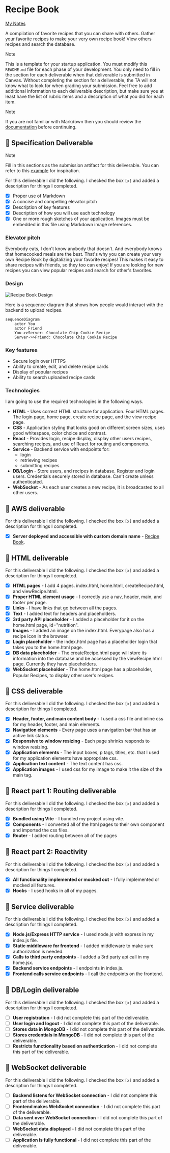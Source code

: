 # Recipe Book

[My Notes](notes.md)

A compilation of favorite recipes that you can share with others. Gather your favorite recipes to make your very own recipe book! View others recipes and search the database.


> [!NOTE]
>  This is a template for your startup application. You must modify this `README.md` file for each phase of your development. You only need to fill in the section for each deliverable when that deliverable is submitted in Canvas. Without completing the section for a deliverable, the TA will not know what to look for when grading your submission. Feel free to add additional information to each deliverable description, but make sure you at least have the list of rubric items and a description of what you did for each item.

> [!NOTE]
>  If you are not familiar with Markdown then you should review the [documentation](https://docs.github.com/en/get-started/writing-on-github/getting-started-with-writing-and-formatting-on-github/basic-writing-and-formatting-syntax) before continuing.

## 🚀 Specification Deliverable

> [!NOTE]
>  Fill in this sections as the submission artifact for this deliverable. You can refer to this [example](https://github.com/webprogramming260/startup-example/blob/main/README.md) for inspiration.

For this deliverable I did the following. I checked the box `[x]` and added a description for things I completed.

- [x] Proper use of Markdown
- [x] A concise and compelling elevator pitch
- [x] Description of key features
- [x] Description of how you will use each technology
- [x] One or more rough sketches of your application. Images must be embedded in this file using Markdown image references.

### Elevator pitch

Everybody eats, I don't know anybody that doesn't. And everybody knows that homecooked meals are the best. That's why you can create your very own Recipe Book by digitalizing your favorite recipes! This makes it easy to share recipes with friends, so they too can enjoy! If you are looking for new recipes you can view popular recipes and search for other's favorites.

### Design

![Recipe Book Design](https://github.com/user-attachments/assets/9c16378a-ee07-4ed4-b07e-687a22101cd5)


Here is a sequence diagram that shows how people would interact with the backend to upload recipes.

```mermaid
sequenceDiagram
    actor You
    actor Friend
    You->>Server: Chocolate Chip Cookie Recipe
    Server->>Friend: Chocolate Chip Cookie Recipe
```

### Key features

- Secure login over HTTPS
- Ability to create, edit, and delete recipe cards
- Display of popular recipes
- Ability to search uploaded recipe cards

### Technologies

I am going to use the required technologies in the following ways.

- **HTML** - Uses correct HTML structure for application. Four HTML pages. The login page, home page, create recipe page, and the view recipe page. 
- **CSS** - Application styling that looks good on different screen sizes, uses good whitespace, color choice and contrast.
- **React** - Provides login, recipe display, display other users recipes, searching recipes, and use of React for routing and components.
- **Service** - Backend service with endpoints for:
    - login
    - retrieving recipes
    - submitting recipes
- **DB/Login** - Store users, and recipes in database. Register and login users. Credentials securely stored in database. Can't create unless authenticated.
- **WebSocket** - As each user creates a new recipe, it is broadcasted to all other users.

## 🚀 AWS deliverable

For this deliverable I did the following. I checked the box `[x]` and added a description for things I completed.

- [x] **Server deployed and accessible with custom domain name** - [Recipe Book](https://recipebook260.click).

## 🚀 HTML deliverable

For this deliverable I did the following. I checked the box `[x]` and added a description for things I completed.

- [x] **HTML pages** - I add 4 pages. index.html, home.html, createRecipe.html, and viewRecipe.html.
- [x] **Proper HTML element usage** - I correctly use a nav, header, main, and footer per page.
- [x] **Links** - I have links that go between all the pages.
- [x] **Text** - I added text for headers and placeholders.
- [x] **3rd party API placeholder** - I added a placeholder for it on the home.html page, id="nutrition".
- [x] **Images** - I added an image on the index.html. Everypage also has a recipe icon in the browser.
- [x] **Login placeholder** - the index.html page has a placeholder login that takes you to the home.html page.
- [x] **DB data placeholder** - The createRecipe.html page will store its information into the database and be accessed by the viewRecipe.html page. Currently they have placeholders.
- [x] **WebSocket placeholder** - The home.html page has a placeholder, Popular Recipes, to display other user's recipes.

## 🚀 CSS deliverable

For this deliverable I did the following. I checked the box `[x]` and added a description for things I completed.

- [x] **Header, footer, and main content body** - I used a css file and inline css for my header, footer, and main elements.
- [x] **Navigation elements** - Every page uses a navigation bar that has an active link status.
- [x] **Responsive to window resizing** - Each page shrinks responds to window resizing.
- [x] **Application elements** - The input boxes, p tags, titles, etc. that I used for my application elements have appropriate css.
- [x] **Application text content** - The text content has css.
- [x] **Application images** - I used css for my image to make it the size of the main tag.

## 🚀 React part 1: Routing deliverable

For this deliverable I did the following. I checked the box `[x]` and added a description for things I completed.

- [x] **Bundled using Vite** - I bundled my project using vite.
- [x] **Components** - I converted all of the html pages to their own component and imported the css files.
- [x] **Router** - I added routing between all of the pages

## 🚀 React part 2: Reactivity

For this deliverable I did the following. I checked the box `[x]` and added a description for things I completed.

- [x] **All functionality implemented or mocked out** - I fully implemented or mocked all features.
- [x] **Hooks** - I used hooks in all of my pages.

## 🚀 Service deliverable

For this deliverable I did the following. I checked the box `[x]` and added a description for things I completed.

- [x] **Node.js/Express HTTP service** - I used node.js with express in my index.js file.
- [x] **Static middleware for frontend** - I added middleware to make sure authorization is needed.
- [x] **Calls to third party endpoints** - I added a 3rd party api call in my home.jsx.
- [x] **Backend service endpoints** - I endpoints in index.js.
- [x] **Frontend calls service endpoints** - I call the endpoints on the frontend.

## 🚀 DB/Login deliverable

For this deliverable I did the following. I checked the box `[x]` and added a description for things I completed.

- [ ] **User registration** - I did not complete this part of the deliverable.
- [ ] **User login and logout** - I did not complete this part of the deliverable.
- [ ] **Stores data in MongoDB** - I did not complete this part of the deliverable.
- [ ] **Stores credentials in MongoDB** - I did not complete this part of the deliverable.
- [ ] **Restricts functionality based on authentication** - I did not complete this part of the deliverable.

## 🚀 WebSocket deliverable

For this deliverable I did the following. I checked the box `[x]` and added a description for things I completed.

- [ ] **Backend listens for WebSocket connection** - I did not complete this part of the deliverable.
- [ ] **Frontend makes WebSocket connection** - I did not complete this part of the deliverable.
- [ ] **Data sent over WebSocket connection** - I did not complete this part of the deliverable.
- [ ] **WebSocket data displayed** - I did not complete this part of the deliverable.
- [ ] **Application is fully functional** - I did not complete this part of the deliverable.
